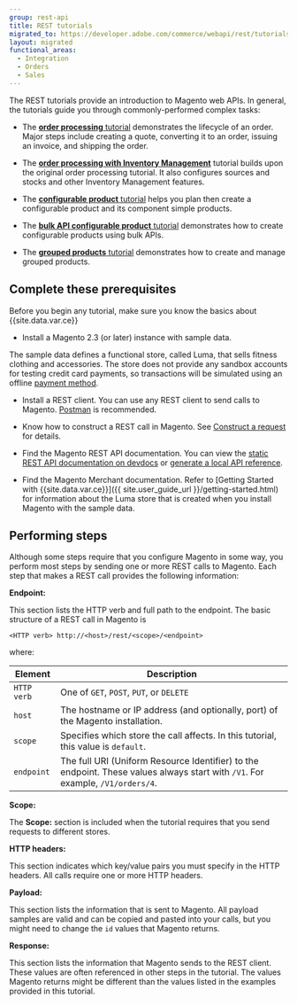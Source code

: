 ```yaml
---
group: rest-api
title: REST tutorials
migrated_to: https://developer.adobe.com/commerce/webapi/rest/tutorials/
layout: migrated
functional_areas:
  - Integration
  - Orders
  - Sales
---
```


The REST tutorials provide an introduction to Magento web APIs. In general, the tutorials guide you through commonly-performed complex tasks:

*  The [**order processing** tutorial](https://developer.adobe.com/commerce/webapi/rest/tutorials/orders/) demonstrates the lifecycle of an order. Major steps include creating a quote, converting it to an order, issuing an invoice, and shipping the order.

*  The [**order processing with Inventory Management**](https://developer.adobe.com/commerce/webapi/rest/tutorials/inventory/index.html) tutorial builds upon the original order processing tutorial. It also configures sources and stocks and other Inventory Management features.

*  The [**configurable product** tutorial](https://developer.adobe.com/commerce/webapi/rest/tutorials/configurable-product/.html) helps you plan then create a configurable product and its component simple products.

*  The [**bulk API configurable product** tutorial](https://developer.adobe.com/commerce/webapi/rest/tutorials/bulk-configurable-product/.html) demonstrates how to create configurable products using bulk APIs.

*  The [**grouped products** tutorial](https://developer.adobe.com/commerce/webapi/rest/tutorials/grouped-product/) demonstrates how to create and manage grouped products.

## Complete these prerequisites

Before you begin any tutorial, make sure you know the basics about {{site.data.var.ce}}

*  Install a Magento 2.3 (or later) instance with sample data.

  The sample data defines a functional store, called Luma, that sells fitness clothing and accessories. The store does not provide any sandbox accounts for testing credit card payments, so transactions will be simulated using an offline [payment method](https://glossary.magento.com/payment-method).

*  Install a REST client. You can use any REST client to send calls to Magento. [Postman](https://www.getpostman.com/) is recommended.

*  Know how to construct a REST call in Magento. See [Construct a request](https://developer.adobe.com/commerce/webapi/get-started/gs-web-api-request.html) for details.

*  Find the Magento REST API documentation. You can view the [static REST API documentation on devdocs]({{site.baseurl}}/redoc/{{page.guide_version}}/) or [generate a local API reference](https://developer.adobe.com/commerce/webapi/quick-reference/rest/generate-local.html).

*  Find the Magento Merchant documentation. Refer to [Getting Started with {{site.data.var.ce}}]({{ site.user_guide_url }}/getting-started.html) for information about the Luma store that is created when you install Magento with the sample data.

## Performing steps

Although some steps require that you configure Magento in some way, you perform most steps by sending one or more REST calls to Magento. Each step that makes a REST call provides the following information:

**Endpoint:**

This section lists the HTTP verb and full path to the endpoint. The basic structure of a REST call in Magento is

`<HTTP verb> http://<host>/rest/<scope>/<endpoint>`

where:

Element | Description
--- | ---
`HTTP verb` | One of `GET`, `POST`, `PUT`, or `DELETE`
`host` | The hostname or IP address (and optionally, port) of the Magento installation.
`scope` | Specifies which store the call affects. In this tutorial, this value is `default`.
`endpoint` | The full URI (Uniform Resource Identifier) to the endpoint. These values always start with `/V1`. For example, `/V1/orders/4`.

**Scope:**

The **Scope:** section is included when the tutorial requires that you send requests to different stores.

**HTTP headers:**

This section indicates which key/value pairs you must specify in the HTTP headers. All calls require one or more HTTP headers.

**Payload:**

This section lists the information that is sent to Magento. All payload samples are valid and can be copied and pasted into your calls, but you might need to change the `id` values that Magento returns.

**Response:**

This section lists the information that Magento sends to the REST client. These values are often referenced in other steps in the tutorial. The values Magento returns might be different than the values listed in the examples provided in this tutorial.
